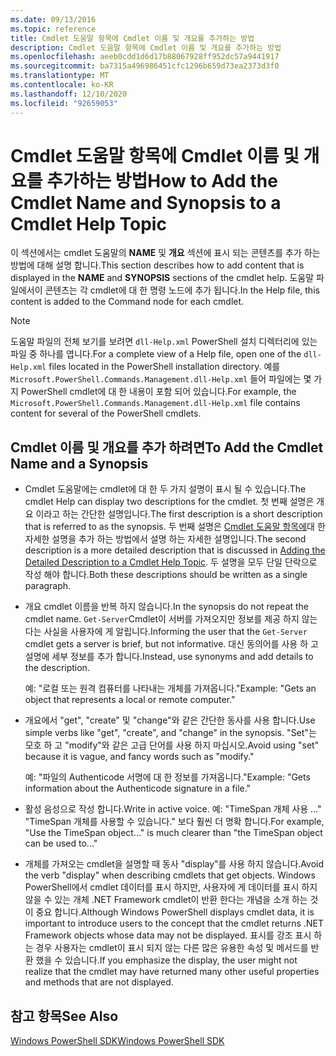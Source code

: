 ```yaml
---
ms.date: 09/13/2016
ms.topic: reference
title: Cmdlet 도움말 항목에 Cmdlet 이름 및 개요를 추가하는 방법
description: Cmdlet 도움말 항목에 Cmdlet 이름 및 개요를 추가하는 방법
ms.openlocfilehash: aeeb0cdd1d6d17b88067928ff952dc57a9441917
ms.sourcegitcommit: ba7315a496986451cfc1296b659d73ea2373d3f0
ms.translationtype: MT
ms.contentlocale: ko-KR
ms.lasthandoff: 12/10/2020
ms.locfileid: "92659053"
---
```

# <a name="how-to-add-the-cmdlet-name-and-synopsis-to-a-cmdlet-help-topic"></a><span data-ttu-id="8fc47-103">Cmdlet 도움말 항목에 Cmdlet 이름 및 개요를 추가하는 방법</span><span class="sxs-lookup"><span data-stu-id="8fc47-103">How to Add the Cmdlet Name and Synopsis to a Cmdlet Help Topic</span></span>

<span data-ttu-id="8fc47-104">이 섹션에서는 cmdlet 도움말의 **NAME** 및 **개요** 섹션에 표시 되는 콘텐츠를 추가 하는 방법에 대해 설명 합니다.</span><span class="sxs-lookup"><span data-stu-id="8fc47-104">This section describes how to add content that is displayed in the **NAME** and **SYNOPSIS** sections of the cmdlet help.</span></span> <span data-ttu-id="8fc47-105">도움말 파일에서이 콘텐츠는 각 cmdlet에 대 한 명령 노드에 추가 됩니다.</span><span class="sxs-lookup"><span data-stu-id="8fc47-105">In the Help file, this content is added to the Command node for each cmdlet.</span></span>

> [!NOTE]
> <span data-ttu-id="8fc47-106">도움말 파일의 전체 보기를 보려면 `dll-Help.xml` PowerShell 설치 디렉터리에 있는 파일 중 하나를 엽니다.</span><span class="sxs-lookup"><span data-stu-id="8fc47-106">For a complete view of a Help file, open one of the `dll-Help.xml` files located in the PowerShell installation directory.</span></span> <span data-ttu-id="8fc47-107">예를 `Microsoft.PowerShell.Commands.Management.dll-Help.xml` 들어 파일에는 몇 가지 PowerShell cmdlet에 대 한 내용이 포함 되어 있습니다.</span><span class="sxs-lookup"><span data-stu-id="8fc47-107">For example, the `Microsoft.PowerShell.Commands.Management.dll-Help.xml` file contains content for several of the PowerShell cmdlets.</span></span>

## <a name="to-add-the-cmdlet-name-and-a-synopsis"></a><span data-ttu-id="8fc47-108">Cmdlet 이름 및 개요를 추가 하려면</span><span class="sxs-lookup"><span data-stu-id="8fc47-108">To Add the Cmdlet Name and a Synopsis</span></span>

- <span data-ttu-id="8fc47-109">Cmdlet 도움말에는 cmdlet에 대 한 두 가지 설명이 표시 될 수 있습니다.</span><span class="sxs-lookup"><span data-stu-id="8fc47-109">The cmdlet Help can display two descriptions for the cmdlet.</span></span> <span data-ttu-id="8fc47-110">첫 번째 설명은 개요 이라고 하는 간단한 설명입니다.</span><span class="sxs-lookup"><span data-stu-id="8fc47-110">The first description is a short description that is referred to as the synopsis.</span></span> <span data-ttu-id="8fc47-111">두 번째 설명은 [Cmdlet 도움말 항목에](./how-to-add-a-cmdlet-description.md)대 한 자세한 설명을 추가 하는 방법에서 설명 하는 자세한 설명입니다.</span><span class="sxs-lookup"><span data-stu-id="8fc47-111">The second description is a more detailed description that is discussed in [Adding the Detailed Description to a Cmdlet Help Topic](./how-to-add-a-cmdlet-description.md).</span></span>
  <span data-ttu-id="8fc47-112">두 설명을 모두 단일 단락으로 작성 해야 합니다.</span><span class="sxs-lookup"><span data-stu-id="8fc47-112">Both these descriptions should be written as a single paragraph.</span></span>

- <span data-ttu-id="8fc47-113">개요 cmdlet 이름을 반복 하지 않습니다.</span><span class="sxs-lookup"><span data-stu-id="8fc47-113">In the synopsis do not repeat the cmdlet name.</span></span> <span data-ttu-id="8fc47-114">`Get-Server`Cmdlet이 서버를 가져오지만 정보를 제공 하지 않는다는 사실을 사용자에 게 알립니다.</span><span class="sxs-lookup"><span data-stu-id="8fc47-114">Informing the user that the `Get-Server` cmdlet gets a server is brief, but not informative.</span></span> <span data-ttu-id="8fc47-115">대신 동의어를 사용 하 고 설명에 세부 정보를 추가 합니다.</span><span class="sxs-lookup"><span data-stu-id="8fc47-115">Instead, use synonyms and add details to the description.</span></span>

  <span data-ttu-id="8fc47-116">예: "로컬 또는 원격 컴퓨터를 나타내는 개체를 가져옵니다."</span><span class="sxs-lookup"><span data-stu-id="8fc47-116">Example: "Gets an object that represents a local or remote computer."</span></span>

- <span data-ttu-id="8fc47-117">개요에서 "get", "create" 및 "change"와 같은 간단한 동사를 사용 합니다.</span><span class="sxs-lookup"><span data-stu-id="8fc47-117">Use simple verbs like "get", "create", and "change" in the synopsis.</span></span> <span data-ttu-id="8fc47-118">"Set"는 모호 하 고 "modify"와 같은 고급 단어를 사용 하지 마십시오.</span><span class="sxs-lookup"><span data-stu-id="8fc47-118">Avoid using "set" because it is vague, and fancy words such as "modify."</span></span>

  <span data-ttu-id="8fc47-119">예: "파일의 Authenticode 서명에 대 한 정보를 가져옵니다."</span><span class="sxs-lookup"><span data-stu-id="8fc47-119">Example: "Gets information about the Authenticode signature in a file."</span></span>

- <span data-ttu-id="8fc47-120">활성 음성으로 작성 합니다.</span><span class="sxs-lookup"><span data-stu-id="8fc47-120">Write in active voice.</span></span> <span data-ttu-id="8fc47-121">예: "TimeSpan 개체 사용 ..." "TimeSpan 개체를 사용할 수 있습니다." 보다 훨씬 더 명확 합니다.</span><span class="sxs-lookup"><span data-stu-id="8fc47-121">For example, "Use the TimeSpan object..." is much clearer than "the TimeSpan object can be used to..."</span></span>

- <span data-ttu-id="8fc47-122">개체를 가져오는 cmdlet을 설명할 때 동사 "display"를 사용 하지 않습니다.</span><span class="sxs-lookup"><span data-stu-id="8fc47-122">Avoid the verb "display" when describing cmdlets that get objects.</span></span> <span data-ttu-id="8fc47-123">Windows PowerShell에서 cmdlet 데이터를 표시 하지만, 사용자에 게 데이터를 표시 하지 않을 수 있는 개체 .NET Framework cmdlet이 반환 한다는 개념을 소개 하는 것이 중요 합니다.</span><span class="sxs-lookup"><span data-stu-id="8fc47-123">Although Windows PowerShell displays cmdlet data, it is important to introduce users to the concept that the cmdlet returns .NET Framework objects whose data may not be displayed.</span></span> <span data-ttu-id="8fc47-124">표시를 강조 표시 하는 경우 사용자는 cmdlet이 표시 되지 않는 다른 많은 유용한 속성 및 메서드를 반환 했을 수 있습니다.</span><span class="sxs-lookup"><span data-stu-id="8fc47-124">If you emphasize the display, the user might not realize that the cmdlet may have returned many other useful properties and methods that are not displayed.</span></span>

## <a name="see-also"></a><span data-ttu-id="8fc47-125">참고 항목</span><span class="sxs-lookup"><span data-stu-id="8fc47-125">See Also</span></span>

[<span data-ttu-id="8fc47-126">Windows PowerShell SDK</span><span class="sxs-lookup"><span data-stu-id="8fc47-126">Windows PowerShell SDK</span></span>](../windows-powershell-reference.md)
